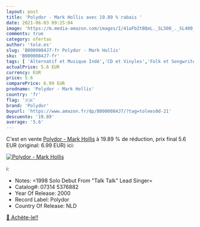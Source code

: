 ```yaml
---
layout: post
title: 'Polydor - Mark Hollis avec 19.89 % rabais '
date: 2021-06-03 09:25:04
image: 'https://m.media-amazon.com/images/I/41aFbZtBQeL._SL500_._SL400_.jpg'
comments: true
category: ofertas
author: 'tole.es'
slug: 'B0000084J7-fr Polydor - Mark Hollis'
sku: 'B0000084J7-fr'
tags: [ 'Alternatif et Musique Indé','CD et Vinyles','Folk et Songwriter','Genres','Pop','Pop Rock','Post Rock','Rock alternatif','Singers-Songwriters','polydor', ]
actualPrice: 5.6 EUR
currency: EUR
price: 5.6
comparePrice: 6.99 EUR
prodname: 'Polydor - Mark Hollis'
country: 'fr'
flag: '🇫🇷'
brand: 'Polydor'
buyurl: 'https://www.amazon.fr/dp/B0000084J7/?tag=tolees0d-21'
descuento: '19.89'
average: '5.6'
---
```


C'est en vente [Polydor - Mark Hollis](https://www.amazon.fr/dp/B0000084J7/?tag=tolees0d-21)  à  19.89 % de réduction, prix final  5.6 EUR (original: 6.99 EUR) ici:

[![Polydor - Mark Hollis](https://m.media-amazon.com/images/I/41aFbZtBQeL._SL500_._SL400_.jpg)](https://www.amazon.fr/dp/B0000084J7/?tag=tolees0d-21)

ℹ️:

- Notes: =1998 Solo Debut From "Talk Talk" Lead Singer=
- Catalog#: 07314 5376882
- Year Of Release: 2000
- Record Label: Polydor
- Country Of Release: NLD

[🛒 Achète-le!!](https://www.amazon.fr/dp/B0000084J7/?tag=tolees0d-21)
